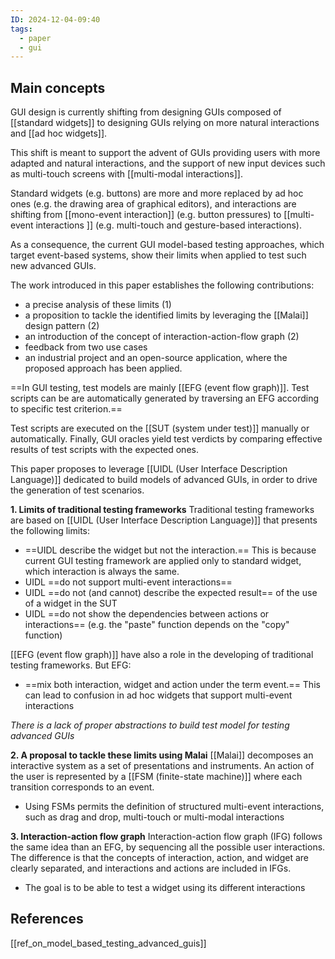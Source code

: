 ```yaml
---
ID: 2024-12-04-09:40
tags:
  - paper
  - gui
---
```

## Main concepts

GUI design is currently shifting from designing GUIs composed of [[standard widgets]] to designing GUIs relying on more natural interactions and [[ad hoc widgets]].  

This shift is meant to support the advent of GUIs providing users with more adapted and natural interactions, and the support of new input devices such as multi-touch screens with [[multi-modal interactions]].

Standard widgets (e.g. buttons) are more and more replaced by ad hoc ones (e.g. the drawing area of graphical editors), and interactions are shifting from [[mono-event interaction]] (e.g. button pressures) to [[multi-event interactions ]] (e.g. multi-touch and gesture-based interactions). 

As a consequence, the current GUI model-based testing approaches, which target event-based systems, show their limits when applied to test such new advanced GUIs. 

The work introduced in this paper establishes the following contributions:
- a precise analysis of these limits (1)
- a proposition to tackle the identified limits by leveraging the [[Malai]] design pattern (2)
- an introduction of the concept of interaction-action-flow graph (2)
- feedback from two use cases
- an industrial project and an open-source application, where the proposed approach has been applied.

==In GUI testing, test models are mainly [[EFG (event flow graph)]]. Test scripts can be are automatically generated by traversing an EFG according to specific test criterion.== 

Test scripts are executed on the [[SUT (system under test)]] manually or automatically. Finally, GUI oracles yield test verdicts by comparing effective results of test scripts with the expected ones.

This paper proposes to leverage [[UIDL (User Interface Description Language)]] dedicated to build models of advanced GUIs, in order to drive the generation of test scenarios.

**1. Limits of traditional testing frameworks**
Traditional testing frameworks are based on [[UIDL (User Interface Description Language)]] that presents the following limits:
- ==UIDL describe the widget but not the interaction.== This is because current GUI testing framework are applied only to standard widget, which interaction is always the same.
- UIDL ==do not support multi-event interactions==
- UIDL ==do not (and cannot) describe the expected result== of the use of a widget in the SUT
- UIDL ==do not show the dependencies between actions or interactions== (e.g. the "paste" function depends on the "copy" function)

 [[EFG (event flow graph)]] have also a role in the developing of traditional testing frameworks. But EFG:
 - ==mix both interaction, widget and action under the term event.== This can lead to confusion in ad hoc widgets that support multi-event interactions

*There is a lack of proper abstractions to build test model for testing advanced GUIs*

**2. A proposal to tackle these limits using Malai**
[[Malai]] decomposes an interactive system as a set of presentations and instruments.
An action of the user is represented by a [[FSM (finite-state machine)]] where each transition corresponds to an event.
- Using FSMs permits the definition of structured multi-event interactions, such as drag and drop, multi-touch or multi-modal interactions 

**3. Interaction-action flow graph**
Interaction-action flow graph (IFG) follows the same idea than an EFG, by sequencing all the possible user interactions. The difference is that the concepts of interaction, action, and
widget are clearly separated, and interactions and actions are included in IFGs. 
- The goal is to be able to test a widget using its different interactions
## References
[[ref_on_model_based_testing_advanced_guis]]